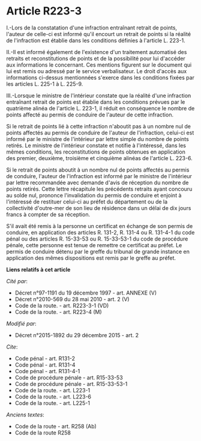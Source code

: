 # Article R223-3

I.-Lors de la constatation d'une infraction entraînant retrait de points, l'auteur de celle-ci est informé qu'il encourt un
retrait de points si la réalité de l'infraction est établie dans les conditions définies à l'article L. 223-1. 

II.-Il est informé également de l'existence d'un traitement automatisé des retraits et reconstitutions de points et de la
possibilité pour lui d'accéder aux informations le concernant. Ces mentions figurent sur le document qui lui est remis ou
adressé par le service verbalisateur. Le droit d'accès aux informations ci-dessus mentionnées s'exerce dans les conditions
fixées par les articles L. 225-1 à L. 225-9. 

III.-Lorsque le ministre de l'intérieur constate que la réalité d'une infraction entraînant retrait de points est établie
dans les conditions prévues par le quatrième alinéa de l'article L. 223-1, il réduit en conséquence le nombre de points
affecté au permis de conduire de l'auteur de cette infraction. 

Si le retrait de points lié à cette infraction n'aboutit pas à un nombre nul de points affectés au permis de conduire de
l'auteur de l'infraction, celui-ci est informé par le ministre de l'intérieur par lettre simple du nombre de points retirés.
Le ministre de l'intérieur constate et notifie à l'intéressé, dans les mêmes conditions, les reconstitutions de points
obtenues en application               des premier, deuxième, troisième et cinquième alinéas de l'article L. 223-6. 

Si le retrait de points aboutit à un nombre nul de points affectés au permis de conduire, l'auteur de l'infraction est
informé par le ministre de l'intérieur par lettre recommandée avec demande d'avis de réception du nombre de points retirés.
Cette lettre récapitule les précédents retraits ayant concouru au solde nul, prononce l'invalidation du permis de conduire et
enjoint à l'intéressé de restituer celui-ci au préfet du département ou de la collectivité d'outre-mer de son lieu de
résidence dans un délai de dix jours francs à compter de sa réception. 

S'il avait été remis à la personne un certificat en échange de son permis de conduire, en application des articles R. 131-2,
R. 131-4 ou R. 131-4-1 du code pénal ou des articles R. 15-33-53 ou R. 15-33-53-1 du code de procédure pénale, cette personne
est tenue de remettre ce certificat au préfet. Le permis de conduire détenu par le greffe du tribunal de grande instance en
application des mêmes dispositions est remis par le greffe au préfet.

**Liens relatifs à cet article**

_Cité par_:

  - Décret n°97-1191 du 19 décembre 1997 - art. ANNEXE (V)
  - Décret n°2010-569 du 28 mai 2010 - art. 2 (V)
  - Code de la route. - art. R223-3-1 (VD)
  - Code de la route. - art. R223-4 (M)

_Modifié par_:

  - Décret n°2015-1892 du 29 décembre 2015 - art. 2

_Cite_:

  - Code pénal - art. R131-2
  - Code pénal - art. R131-4
  - Code pénal - art. R131-4-1
  - Code de procédure pénale - art. R15-33-53
  - Code de procédure pénale - art. R15-33-53-1
  - Code de la route. - art. L223-1
  - Code de la route. - art. L223-6
  - Code de la route. - art. L225-1

_Anciens textes_:

  - Code de la route - art. R258 (Ab)
  - Code de la route R258
